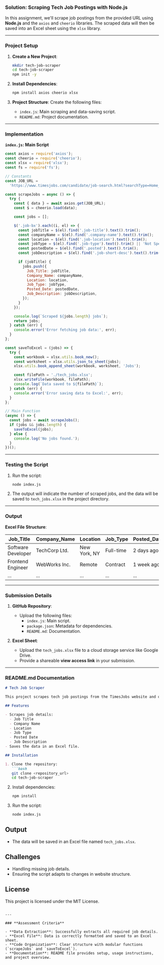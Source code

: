 ### **Solution: Scraping Tech Job Postings with Node.js**

In this assignment, we'll scrape job postings from the provided URL using **Node.js** and the `axios` and `cheerio` libraries. The scraped data will then be saved into an Excel sheet using the `xlsx` library.

---

### **Project Setup**

1. **Create a New Project**:
   ```bash
   mkdir tech-job-scraper
   cd tech-job-scraper
   npm init -y
   ```

2. **Install Dependencies**:
   ```bash
   npm install axios cheerio xlsx
   ```

3. **Project Structure**:
   Create the following files:
   - `index.js`: Main scraping and data-saving script.
   - `README.md`: Project documentation.

---

### **Implementation**

**`index.js`: Main Script**

```javascript
const axios = require('axios');
const cheerio = require('cheerio');
const xlsx = require('xlsx');
const fs = require('fs');

// Constants
const JOB_URL =
  'https://www.timesjobs.com/candidate/job-search.html?searchType=Home_Search&from=submit&asKey=OFF&txtKeywords=&cboPresFuncArea=35';

const scrapeJobs = async () => {
  try {
    const { data } = await axios.get(JOB_URL);
    const $ = cheerio.load(data);

    const jobs = [];

    $('.job-bx').each((i, el) => {
      const jobTitle = $(el).find('.job-title').text().trim();
      const companyName = $(el).find('.company-name').text().trim();
      const location = $(el).find('.job-location').text().trim();
      const jobType = $(el).find('.job-type').text().trim() || 'Not Specified';
      const postedDate = $(el).find('.posted').text().trim();
      const jobDescription = $(el).find('.job-short-desc').text().trim();

      if (jobTitle) {
        jobs.push({
          Job_Title: jobTitle,
          Company_Name: companyName,
          Location: location,
          Job_Type: jobType,
          Posted_Date: postedDate,
          Job_Description: jobDescription,
        });
      }
    });

    console.log(`Scraped ${jobs.length} jobs`);
    return jobs;
  } catch (err) {
    console.error('Error fetching job data:', err);
  }
};

const saveToExcel = (jobs) => {
  try {
    const workbook = xlsx.utils.book_new();
    const worksheet = xlsx.utils.json_to_sheet(jobs);
    xlsx.utils.book_append_sheet(workbook, worksheet, 'Jobs');

    const filePath = './tech_jobs.xlsx';
    xlsx.writeFile(workbook, filePath);
    console.log(`Data saved to ${filePath}`);
  } catch (err) {
    console.error('Error saving data to Excel:', err);
  }
};

// Main Function
(async () => {
  const jobs = await scrapeJobs();
  if (jobs && jobs.length) {
    saveToExcel(jobs);
  } else {
    console.log('No jobs found.');
  }
})();
```

---

### **Testing the Script**

1. Run the script:
   ```bash
   node index.js
   ```

2. The output will indicate the number of scraped jobs, and the data will be saved to `tech_jobs.xlsx` in the project directory.

---

### **Output**

**Excel File Structure**:

| Job_Title                     | Company_Name   | Location    | Job_Type      | Posted_Date   | Job_Description        |
|-------------------------------|----------------|-------------|---------------|---------------|------------------------|
| Software Developer            | TechCorp Ltd.  | New York, NY | Full-time     | 2 days ago    | Build scalable apps... |
| Frontend Engineer             | WebWorks Inc.  | Remote       | Contract      | 1 week ago    | Develop web UI...      |
| ...                           | ...            | ...         | ...           | ...           | ...                    |

---

### **Submission Details**

1. **GitHub Repository**:
   - Upload the following files:
     - `index.js`: Main script.
     - `package.json`: Metadata for dependencies.
     - `README.md`: Documentation.

2. **Excel Sheet**:
   - Upload the `tech_jobs.xlsx` file to a cloud storage service like Google Drive.
   - Provide a shareable **view access link** in your submission.

---

### **README.md Documentation**

```markdown
# Tech Job Scraper

This project scrapes tech job postings from the TimesJobs website and organizes the data into an Excel sheet.

## Features

- Scrapes job details:
  - Job Title
  - Company Name
  - Location
  - Job Type
  - Posted Date
  - Job Description
- Saves the data in an Excel file.

## Installation

1. Clone the repository:
   ```bash
   git clone <repository_url>
   cd tech-job-scraper
   ```

2. Install dependencies:
   ```bash
   npm install
   ```

3. Run the script:
   ```bash
   node index.js
   ```

## Output

- The data will be saved in an Excel file named `tech_jobs.xlsx`.

## Challenges

- Handling missing job details.
- Ensuring the script adapts to changes in website structure.

## License

This project is licensed under the MIT License.
```

---

### **Assessment Criteria**

- **Data Extraction**: Successfully extracts all required job details.
- **Excel File**: Data is correctly formatted and saved to an Excel sheet.
- **Code Organization**: Clear structure with modular functions (`scrapeJobs` and `saveToExcel`).
- **Documentation**: README file provides setup, usage instructions, and project overview.